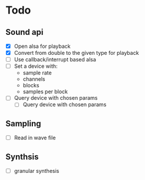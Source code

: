 # Todo

## Sound api
- [x] Open alsa for playback
- [x] Convert from double to the given type for playback
- [ ] Use callback/interrupt based alsa
- [ ] Set a device with:
	- sample rate
	- channels
	- blocks
	- samples per block
- [ ] Query device with chosen params
	- [ ] Query device with chosen params

## Sampling
- [ ] Read in wave file

## Synthsis
- [ ] granular synthesis
